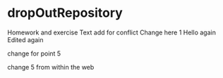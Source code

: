 # dropOutRepository
Homework and exercise
Text add for conflict
Change here 1
Hello again
Edited again 

change for point 5

change 5 from within the web 

